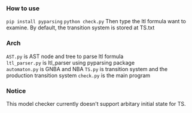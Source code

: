 ### How to use
```pip install pyparsing```
```python check.py```
Then type the ltl formula want to examine.
By default, the transition system is stored at TS.txt

### Arch
```AST.py``` is AST node and tree to parse ltl formula  
```ltl_parser.py``` is ltl_parser using pyparsing package  
```automaton.py``` is GNBA and NBA
```TS.py``` is transition system and the production transition system
```check.py``` is the main program

### Notice
This model checker currently doesn't support arbitary initial state for TS.
